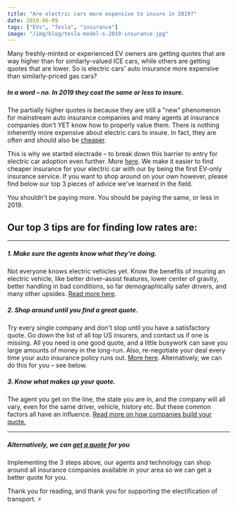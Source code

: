 ```yaml
---
title: "Are electric cars more expensive to insure in 2019?"
date: 2019-06-09
tags: ["EVs", "Tesla", "insurance"]
image: "/img/blog/tesla-model-s-2019-insurance.jpg"
---
```




Many freshly-minted or experienced EV owners are getting quotes that are way higher than for similarly-valued ICE cars, while others are getting quotes that are lower. So is electric cars' auto insurance more expensive than similarly-priced gas cars?

##### In a word – no. In 2019 they cost the same or less to insure. 

The partially higher quotes is because they are still a "new" phenomenon for mainstream auto insurance companies and many agents at insurance companies don't YET know how to properly value them. There is nothing inherently more expensive about electric cars to insure. In fact, they are often and should also be [cheaper](https://electrade.app/blog/why-electric-vehicle-insurance/).

This is why we started electrade – to break down this barrier to entry for electric car adoption even further. More [here](https://electrade.app/why-electrade). We make it easier to find cheaper insurance for your electric car with our by being the first EV-only insurance service. If you want to shop around on your own however, please find below our top 3 pieces of advice we've learned in the field.

You shouldn't be paying more. You should be paying the same, or less in 2019.

## Our top 3 tips are for finding low rates are:

------

##### 1. Make sure the agents know what they're doing.
Not everyone knows electric vehicles yet. Know the benefits of insuring an electric vehicle, like better driver-assist features, lower center of gravity, better handling in bad conditions, so far demographically safer drivers, and many other upsides. [Read more here](https://electrade.app/blog/why-electric-vehicle-insurance/).

##### 2. Shop around until you find a great quote. 
Try every single company and don't stop until you have a satisfactory quote. Go down the list of all top US insurers, and contact us if one is missing. All you need is one good quote, and a little busywork can save you large amounts of money in the long-run. Also, re-negotiate your deal every time your auto insurance policy runs out. [More here](https://electrade.app/blog/Best-Electric-Car-Insurance-Companies-in-2019). Alternatively, we can do this for you – see below.

##### 3. Know what makes up your quote. 
The agent you get on the line, the state you are in, and the company will all vary, even for the same driver, vehicle, history etc. But these common factors all have an influence. [Read more on how companies build your quote.](https://electrade.app/blog/how-insurance-companies-price-electric-car-insurance/)

----

##### Alternatively, we can [get a quote](https://electrade.app/quote) for you
Implementing the 3 steps above, our agents and technology can shop around all insurance companies available in your area so we can get a better quote for you.

Thank you for reading, and thank you for supporting the electification of transport. ⚡️